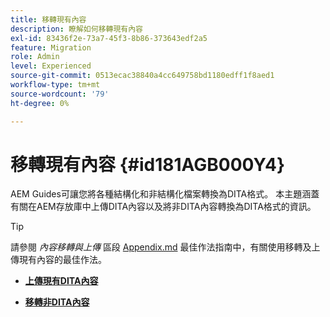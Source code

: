 ```yaml
---
title: 移轉現有內容
description: 瞭解如何移轉現有內容
exl-id: 83436f2e-73a7-45f3-8b86-373643edf2a5
feature: Migration
role: Admin
level: Experienced
source-git-commit: 0513ecac38840a4cc649758bd1180edff1f8aed1
workflow-type: tm+mt
source-wordcount: '79'
ht-degree: 0%

---
```


# 移轉現有內容 {#id181AGB000Y4}

AEM Guides可讓您將各種結構化和非結構化檔案轉換為DITA格式。 本主題涵蓋有關在AEM存放庫中上傳DITA內容以及將非DITA內容轉換為DITA格式的資訊。

>[!TIP]
>
> 請參閱 *內容移轉與上傳* 區段 [Appendix.md](appendix.md) 最佳作法指南中，有關使用移轉及上傳現有內容的最佳作法。

- **[上傳現有DITA內容](migrate-content-upload-existing-dita-content.md)**

- **[移轉非DITA內容](migrate-content-non-dita.md)**
